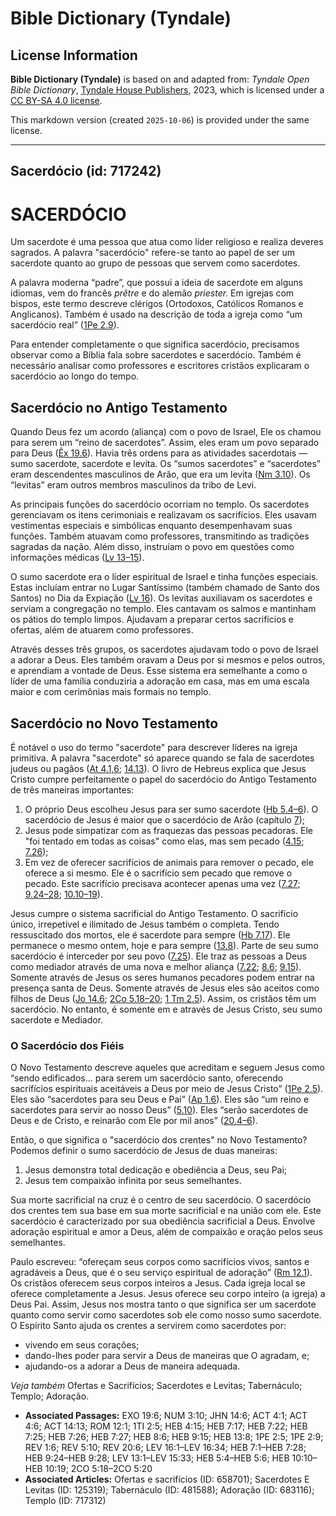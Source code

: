 # Bible Dictionary (Tyndale)

## License Information

**Bible Dictionary (Tyndale)** is based on and adapted from: _Tyndale Open Bible Dictionary_, [Tyndale House Publishers](https://tyndaleopenresources.com/), 2023, which is licensed under a [CC BY-SA 4.0 license](https://creativecommons.org/licenses/by-sa/4.0/legalcode.en).

This markdown version (created `2025-10-06`) is provided under the same license.



--------------------------------

## Sacerdócio (id: 717242)

SACERDÓCIO
==========

Um sacerdote é uma pessoa que atua como líder religioso e realiza deveres sagrados. A palavra "sacerdócio" refere\-se tanto ao papel de ser um sacerdote quanto ao grupo de pessoas que servem como sacerdotes.

A palavra moderna “padre”, que possui a ideia de sacerdote em alguns idiomas, vem do francês *prêtre* e do alemão *priester.* Em igrejas com bispos, este termo descreve clérigos (Ortodoxos, Católicos Romanos e Anglicanos). Também é usado na descrição de toda a igreja como “um sacerdócio real” ([1Pe 2\.9](https://ref.ly/1Pet2:9)).

Para entender completamente o que significa sacerdócio, precisamos observar como a Bíblia fala sobre sacerdotes e sacerdócio. Também é necessário analisar como professores e escritores cristãos explicaram o sacerdócio ao longo do tempo.

Sacerdócio no Antigo Testamento
-------------------------------

Quando Deus fez um acordo (aliança) com o povo de Israel, Ele os chamou para serem um “reino de sacerdotes”. Assim, eles eram um povo separado para Deus ([Êx 19\.6](https://ref.ly/Exod19:6)). Havia três ordens para as atividades sacerdotais — sumo sacerdote, sacerdote e levita. Os “sumos sacerdotes” e “sacerdotes” eram descendentes masculinos de Arão, que era um levita ([Nm 3\.10](https://ref.ly/Num3:10)). Os “levitas” eram outros membros masculinos da tribo de Levi.

As principais funções do sacerdócio ocorriam no templo. Os sacerdotes gerenciavam os itens cerimoniais e realizavam os sacrifícios. Eles usavam vestimentas especiais e simbólicas enquanto desempenhavam suas funções. Também atuavam como professores, transmitindo as tradições sagradas da nação. Além disso, instruíam o povo em questões como informações médicas ([Lv 13–15](https://ref.ly/Lev13:1-Lev15:33)).

O sumo sacerdote era o líder espiritual de Israel e tinha funções especiais. Estas incluíam entrar no Lugar Santíssimo (também chamado de Santo dos Santos) no Dia da Expiação ([Lv 16](https://ref.ly/Lev16:1-Lev16:34)). Os levitas auxiliavam os sacerdotes e serviam a congregação no templo. Eles cantavam os salmos e mantinham os pátios do templo limpos. Ajudavam a preparar certos sacrifícios e ofertas, além de atuarem como professores.

Através desses três grupos, os sacerdotes ajudavam todo o povo de Israel a adorar a Deus. Eles também oravam a Deus por si mesmos e pelos outros, e aprendiam a vontade de Deus. Esse sistema era semelhante a como o líder de uma família conduziria a adoração em casa, mas em uma escala maior e com cerimônias mais formais no templo.

Sacerdócio no Novo Testamento
-----------------------------

É notável o uso do termo "sacerdote" para descrever líderes na igreja primitiva. A palavra "sacerdote" só aparece quando se fala de sacerdotes judeus ou pagãos ([At 4\.1,6](https://ref.ly/Acts4:1,Acts4:6); [14\.13](https://ref.ly/Acts14:13)). O livro de Hebreus explica que Jesus Cristo cumpre perfeitamente o papel do sacerdócio do Antigo Testamento de três maneiras importantes:

1. O próprio Deus escolheu Jesus para ser sumo sacerdote ([Hb 5\.4–6](https://ref.ly/Heb5:4-Heb5:6)). O sacerdócio de Jesus é maior que o sacerdócio de Arão (capítulo [7](https://ref.ly/Heb7:1-Heb7:28));
2. Jesus pode simpatizar com as fraquezas das pessoas pecadoras. Ele "foi tentado em todas as coisas" como elas, mas sem pecado ([4\.15](https://ref.ly/Heb4:15); [7\.26](https://ref.ly/Heb7:26));
3. Em vez de oferecer sacrifícios de animais para remover o pecado, ele oferece a si mesmo. Ele é o sacrifício sem pecado que remove o pecado. Este sacrifício precisava acontecer apenas uma vez ([7\.27](https://ref.ly/Heb7:27); [9\.24–28](https://ref.ly/Heb9:24-Heb9:28); [10\.10–19](https://ref.ly/Heb10:10-Heb10:19)).

Jesus cumpre o sistema sacrificial do Antigo Testamento. O sacrifício único, irrepetível e ilimitado de Jesus também o completa. Tendo ressuscitado dos mortos, ele é sacerdote para sempre ([Hb 7\.17](https://ref.ly/Heb7:17)). Ele permanece o mesmo ontem, hoje e para sempre ([13\.8](https://ref.ly/Heb13:8)). Parte de seu sumo sacerdócio é interceder por seu povo ([7\.25](https://ref.ly/Heb7:25)). Ele traz as pessoas a Deus como mediador através de uma nova e melhor aliança ([7\.22](https://ref.ly/Heb7:22); [8\.6](https://ref.ly/Heb8:6); [9\.15](https://ref.ly/Heb9:15)). Somente através de Jesus os seres humanos pecadores podem entrar na presença santa de Deus. Somente através de Jesus eles são aceitos como filhos de Deus ([Jo 14\.6](https://ref.ly/John14:6); [2Co 5\.18–20](https://ref.ly/2Cor5:18-2Cor5:20); [1 Tm 2\.5](https://ref.ly/1Tim2:5)). Assim, os cristãos têm um sacerdócio. No entanto, é somente em e através de Jesus Cristo, seu sumo sacerdote e Mediador.

### O Sacerdócio dos Fiéis

O Novo Testamento descreve aqueles que acreditam e seguem Jesus como “sendo edificados... para serem um sacerdócio santo, oferecendo sacrifícios espirituais aceitáveis a Deus por meio de Jesus Cristo” ([1Pe 2\.5](https://ref.ly/1Pet2:5)). Eles são “sacerdotes para seu Deus e Pai” ([Ap 1\.6](https://ref.ly/Rev1:6)). Eles são “um reino e sacerdotes para servir ao nosso Deus” ([5\.10](https://ref.ly/Rev5:10)). Eles “serão sacerdotes de Deus e de Cristo, e reinarão com Ele por mil anos” ([20\.4–6](https://ref.ly/Rev20:6)).

Então, o que significa o "sacerdócio dos crentes" no Novo Testamento? Podemos definir o sumo sacerdócio de Jesus de duas maneiras:

1. Jesus demonstra total dedicação e obediência a Deus, seu Pai;
2. Jesus tem compaixão infinita por seus semelhantes.

Sua morte sacrificial na cruz é o centro de seu sacerdócio. O sacerdócio dos crentes tem sua base em sua morte sacrificial e na união com ele. Este sacerdócio é caracterizado por sua obediência sacrificial a Deus. Envolve adoração espiritual e amor a Deus, além de compaixão e oração pelos seus semelhantes.

Paulo escreveu: “ofereçam seus corpos como sacrifícios vivos, santos e agradáveis a Deus, que é o seu serviço espiritual de adoração” ([Rm 12\.1](https://ref.ly/Rom12:1)). Os cristãos oferecem seus corpos inteiros a Jesus. Cada igreja local se oferece completamente a Jesus. Jesus oferece seu corpo inteiro (a igreja) a Deus Pai. Assim, Jesus nos mostra tanto o que significa ser um sacerdote quanto como servir como sacerdotes sob ele como nosso sumo sacerdote. O Espírito Santo ajuda os crentes a servirem como sacerdotes por:

* vivendo em seus corações;
* dando\-lhes poder para servir a Deus de maneiras que O agradam, e;
* ajudando\-os a adorar a Deus de maneira adequada.

*Veja também* Ofertas e Sacrifícios; Sacerdotes e Levitas; Tabernáculo; Templo; Adoração.

* **Associated Passages:** EXO 19:6; NUM 3:10; JHN 14:6; ACT 4:1; ACT 4:6; ACT 14:13; ROM 12:1; 1TI 2:5; HEB 4:15; HEB 7:17; HEB 7:22; HEB 7:25; HEB 7:26; HEB 7:27; HEB 8:6; HEB 9:15; HEB 13:8; 1PE 2:5; 1PE 2:9; REV 1:6; REV 5:10; REV 20:6; LEV 16:1–LEV 16:34; HEB 7:1–HEB 7:28; HEB 9:24–HEB 9:28; LEV 13:1–LEV 15:33; HEB 5:4–HEB 5:6; HEB 10:10–HEB 10:19; 2CO 5:18–2CO 5:20
* **Associated Articles:** Ofertas e sacrifícios (ID: 658701); Sacerdotes E Levitas (ID: 125319); Tabernáculo (ID: 481588); Adoração (ID: 683116); Templo (ID: 717312)

